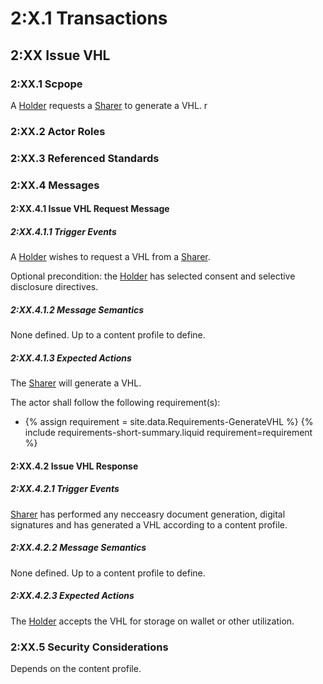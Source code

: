 
# 2:X.1 Transactions

## 2:XX Issue VHL

### 2:XX.1 Scpope

A [Holder](ActorDefinition-VHLHolder.html) requests a  [Sharer](ActorDefinition-VHLSharer.html) to generate a VHL.
r
 
### 2:XX.2 Actor Roles

### 2:XX.3 Referenced Standards

### 2:XX.4 Messages

#### 2:XX.4.1 Issue VHL Request Message
##### 2:XX.4.1.1 Trigger Events
A [Holder](ActorDefinition-VHLHolder.Html) wishes to request a VHL from a [Sharer](ActorDefinition-VHLSharer.Html).

Optional precondition: the [Holder](ActorDefinition-VHLHolder.html) has selected consent and selective disclosure directives. 
##### 2:XX.4.1.2 Message Semantics
None defined. Up to a content profile to define.
##### 2:XX.4.1.3 Expected Actions
The [Sharer](ActorDefinition-VHLSharer.html) will generate a VHL.


The actor shall follow the following requirement(s):
<ul>
  <li>
  	{% assign requirement = site.data.Requirements-GenerateVHL %}
    {% include requirements-short-summary.liquid requirement=requirement %}
	

  </li>
</ul>

#### 2:XX.4.2 Issue VHL Response

##### 2:XX.4.2.1 Trigger Events
[Sharer](ActorDefinition-VHLSharer.Html) has performed any necceasry document generation, digital signatures and has generated a VHL according to a content profile.

##### 2:XX.4.2.2  Message Semantics
None defined. Up to a content profile to define.
##### 2:XX.4.2.3 Expected Actions
  
The [Holder](ActorDefinition-VHLHolder.Html) accepts the VHL for storage on wallet or other utilization.



### 2:XX.5 Security Considerations 
Depends on the content profile.





